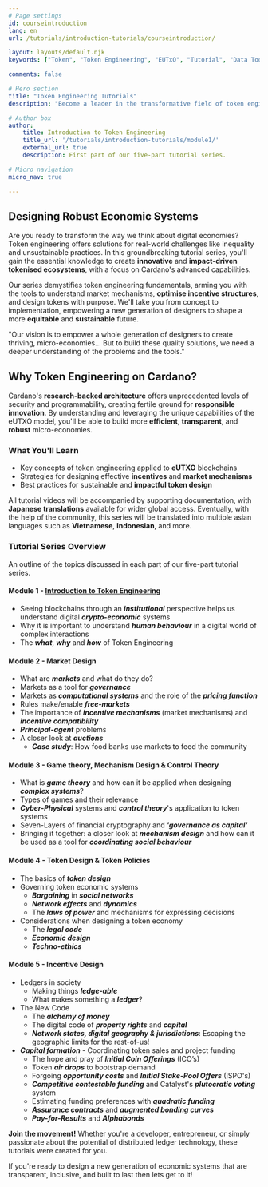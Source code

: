 ```yaml
---
# Page settings
id: courseintroduction
lang: en
url: /tutorials/introduction-tutorials/courseintroduction/

layout: layouts/default.njk
keywords: ["Token", "Token Engineering", "EUTxO", "Tutorial", "Data Tools", "DeFi", "SDK", "Education", "Standards", "Regulation", "Video series", "Cardano" ]

comments: false

# Hero section
title: "Token Engineering Tutorials"
description: "Become a leader in the transformative field of token engineering. Learn skills to build robust, equitable, and sustainable digital economies."

# Author box
author:
    title: Introduction to Token Engineering
    title_url: '/tutorials/introduction-tutorials/module1/'
    external_url: true
    description: First part of our five-part tutorial series.

# Micro navigation
micro_nav: true

---
```


## **Designing Robust Economic Systems**

Are you ready to transform the way we think about digital economies? Token engineering offers solutions for real-world challenges like inequality and unsustainable practices. In this groundbreaking tutorial series, you'll gain the essential knowledge to create **innovative** and **impact-driven tokenised ecosystems**, with a focus on Cardano's advanced capabilities.

Our series demystifies token engineering fundamentals, arming you with the tools to understand market mechanisms, **optimise incentive structures**, and design tokens with purpose. We'll take you from concept to implementation, empowering a new generation of designers to shape a more **equitable** and **sustainable** future.

<div class="callout callout--info">
<p>"Our vision is to empower a whole generation of designers to create thriving, micro-economies... But to build these quality solutions, we need a deeper understanding of the problems and the tools."
</div>

## **Why Token Engineering on Cardano?**

Cardano's **research-backed architecture** offers unprecedented levels of security and programmability, creating fertile ground for **responsible innovation**. By understanding and leveraging the unique capabilities of the eUTXO model, you'll be able to build more **efficient**, **transparent**, and **robust** micro-economies.

### **What You'll Learn**

- Key concepts of token engineering applied to **eUTXO** blockchains
- Strategies for designing effective **incentives** and **market mechanisms**
- Best practices for sustainable and **impactful token design**

All tutorial videos will be accompanied by supporting documentation, with **Japanese translations** available for wider global access. Eventually, with the help of the community, this series will be translated into multiple asian languages such as **Vietnamese**, **Indonesian**, and more.

### Tutorial Series Overview
An outline of the topics discussed in each part of our five-part tutorial series.

#### **Module 1** - [Introduction to Token Engineering](/tutorials/introduction-tutorials/module1/)

- Seeing blockchains through an _**institutional**_ perspective helps us understand digital _**crypto-economic**_ systems
- Why it is important to understand _**human behaviour**_ in a digital world of complex interactions
- The _**what**_, _**why**_ and _**how**_ of Token Engineering

#### **Module 2** - Market Design

- What are _**markets**_ and what do they do?
- Markets as a tool for _**governance**_
- Markets as _**computational systems**_ and the role of the _**pricing function**_
- Rules make/enable _**free-markets**_
- The importance of _**incentive mechanisms**_ (market mechanisms) and _**incentive compatibility**_
- _**Principal-agent**_ problems
- A closer look at _**auctions**_
  - _**Case study**_: How food banks use markets to feed the community

#### **Module 3** - Game theory, Mechanism Design & Control Theory

- What is _**game theory**_ and how can it be applied when designing _**complex systems**_?
- Types of games and their relevance
- _**Cyber-Physical**_ systems and _**control theory**_'s application to token systems
- Seven-Layers of financial cryptography and _**'governance as capital'**_
- Bringing it together: a closer look at _**mechanism design**_ and how can it be used as a tool for _**coordinating social behaviour**_

#### **Module 4** - Token Design & Token Policies

- The basics of _**token design**_
- Governing token economic systems
  - _**Bargaining**_ in _**social networks**_
  - _**Network effects**_ and _**dynamics**_
  - The _**laws of power**_ and mechanisms for expressing decisions
- Considerations when designing a token economy
  - The _**legal code**_
  - _**Economic design**_
  - _**Techno-ethics**_

#### **Module 5** - Incentive Design

- Ledgers in society
  - Making things _**ledge-able**_
  - What makes something a _**ledger**_?
- The New Code
  - The _**alchemy of money**_
  - The digital code of _**property rights**_ and _**capital**_
  - _**Network states, digital geography & jurisdictions**_: Escaping the geographic limits for the rest-of-us!
- _**Capital formation**_ - Coordinating token sales and project funding
  - The hope and pray of _**Initial Coin Offerings**_ (ICO’s)
  - Token _**air drops**_ to bootstrap demand
  - Forgoing _**opportunity costs**_ and _**Initial Stake-Pool Offers**_ (ISPO's)
  - _**Competitive contestable funding**_ and Catalyst's _**plutocratic voting**_ system
  - Estimating funding preferences with _**quadratic funding**_
  - _**Assurance contracts**_ and _**augmented bonding curves**_
  - _**Pay-for-Results**_ and _**Alphabonds**_


**Join the movement!** Whether you're a developer, entrepreneur, or simply passionate about the potential of distributed ledger technology, these tutorials were created for you.

If you're ready to design a new generation of economic systems that are transparent, inclusive, and built to last then lets get to it!

